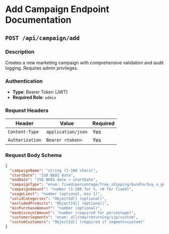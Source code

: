 # Add Campaign Endpoint Documentation

## `POST /api/campaign/add`

### Description
Creates a new marketing campaign with comprehensive validation and audit logging. Requires admin privileges.

### Authentication
- **Type**: Bearer Token (JWT)
- **Required Role**: `admin`

### Request Headers
| Header | Value | Required |
|--------|-------|----------|
| `Content-Type` | `application/json` | Yes |
| `Authorization` | `Bearer <token>` | Yes |

### Request Body Schema
```json
{
  "campaignName": "string (1-100 chars)",
  "startDate": "ISO 8601 date",
  "endDate": "ISO 8601 date > startDate",
  "campaignType": "enum: fixed/percentage/free_shipping/bundle/buy_x_get_y",
  "campaignAmount": "number (1-100 for %, >0 for fixed)",
  "usageLimit": "number (optional, min 1)",
  "validCategories": "ObjectId[] (optional)",
  "excludedProducts": "ObjectId[] (optional)",
  "minPurchaseAmount": "number (optional)",
  "maxDiscountAmount": "number (required for percentage)",
  "customerSegments": "enum: all/new/returning/vip/custom",
  "customCustomers": "ObjectId[] (required if segment=custom)"
}